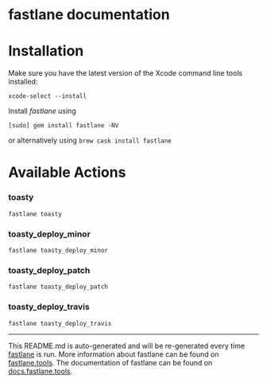 fastlane documentation
================
# Installation

Make sure you have the latest version of the Xcode command line tools installed:

```
xcode-select --install
```

Install _fastlane_ using
```
[sudo] gem install fastlane -NV
```
or alternatively using `brew cask install fastlane`

# Available Actions
### toasty
```
fastlane toasty
```

### toasty_deploy_minor
```
fastlane toasty_deploy_minor
```

### toasty_deploy_patch
```
fastlane toasty_deploy_patch
```

### toasty_deploy_travis
```
fastlane toasty_deploy_travis
```


----

This README.md is auto-generated and will be re-generated every time [fastlane](https://fastlane.tools) is run.
More information about fastlane can be found on [fastlane.tools](https://fastlane.tools).
The documentation of fastlane can be found on [docs.fastlane.tools](https://docs.fastlane.tools).
